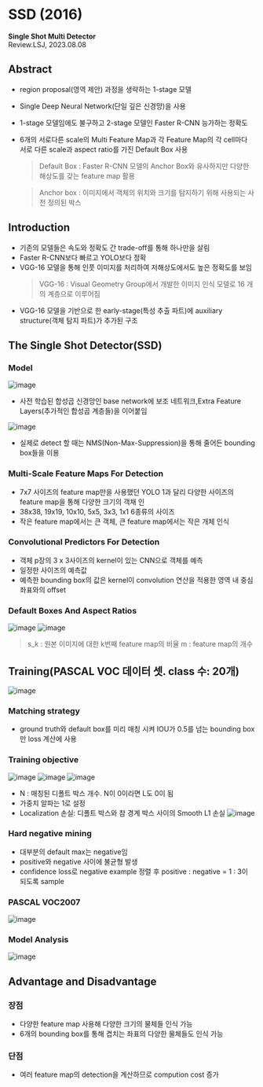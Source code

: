 # SSD (2016)
**Single Shot Multi Detector**   
Review.LSJ, 2023.08.08   
## Abstract   
* region proposal(영역 제안) 과정을 생략하는 1-stage 모델
* Single Deep Neural Network(단일 깊은 신경망)을 사용
* 1-stage 모델임에도 불구하고 2-stage 모델인 Faster R-CNN 능가하는 정확도
* 6개의 서로다른 scale의 Multi Feature Map과 각 Feature Map의 각 cell마다 서로 다른 scale과 aspect ratio를 가진 Default Box 사용   
  > Default Box : Faster R-CNN 모델의 Anchor Box와 유사하지만 다양한 해상도를 갖는 feature map 활용
  
  > Anchor box : 이미지에서 객체의 위치와 크기를 탐지하기 위해 사용되는 사전 정의된 박스

## Introduction   
* 기존의 모델들은 속도와 정확도 간 trade-off를 통해 하나만을 살림
* Faster R-CNN보다 빠르고 YOLO보다 정확
* VGG-16 모델을 통해 인풋 이미지를 처리하여 저해상도에서도 높은 정확도를 보임
  > VGG-16 : Visual Geometry Group에서 개발한 이미지 인식 모델로 16 개의 계층으로 이루어짐
* VGG-16 모델을 기반으로 한 early-stage(특성 추출 파트)에 auxiliary structure(객체 탐지 파트)가 추가된 구조
  
## The Single Shot Detector(SSD)

### Model
![image](https://github.com/sj990710/Thesis_Review/assets/127752372/70e17146-3356-480d-936a-ef4d812c268e)
* 사전 학습된 합성곱 신경망인 base network에 보조 네트워크,Extra Feature Layers(추가적인 합성곱 계층들)을 이어붙임

![image](https://github.com/sj990710/Thesis_Review/assets/127752372/29b14993-ea8e-4f9d-a47e-0dffa3c4b0b3)
* 실제로 detect 할 때는 NMS(Non-Max-Suppression)을 통해 줄어든 bounding box들을 이용
### Multi-Scale Feature Maps For Detection
* 7x7 사이즈의 feature map만을 사용했던 YOLO 1과 달리 다양한 사이즈의 feature map을 통해 다양한 크기의 객채 인
* 38x38, 19x19, 10x10, 5x5, 3x3, 1x1 6종류의 사이즈
* 작은 feature map에서는 큰 객체, 큰 feature map에서는 작은 개체 인식

### Convolutional Predictors For Detection
* 객체 p장의 3 x 3사이즈의 kernel이 있는 CNN으로 객체를 예측
* 일정한 사이즈의 예측값
* 예측한 bounding box의 값은 kernel이 convolution 연산을 적용한 영역 내 중심좌표와의 offset

### Default Boxes And Aspect Ratios  
![image](https://github.com/sj990710/Thesis_Review/assets/127752372/96ddccba-063c-49e7-a15c-c46455c92c76)
![image](https://github.com/sj990710/Thesis_Review/assets/127752372/5d1a76ab-7790-4803-9fc7-22b963a01383)
  > s_k : 원본 이미지에 대한 k번째 feature map의 비율
  > m : feature map의 개수 
## Training(PASCAL VOC 데이터 셋. class 수: 20개)
![image](https://github.com/sj990710/Thesis_Review/assets/127752372/2dc5d624-0f5d-4119-a692-cfcddf382b31)

### Matching strategy
* ground truth와 default box를 미리 매칭 시켜 IOU가 0.5를 넘는 bounding box만 loss 계산에 사용
### Training objective 
![image](https://github.com/sj990710/Thesis_Review/assets/127752372/78bbf2b0-a7eb-4246-98ee-c92d2195c184)
![image](https://github.com/sj990710/Thesis_Review/assets/127752372/1b53adc0-bc60-4b3e-8f9a-30cbddf43ae2)
![image](https://github.com/sj990710/Thesis_Review/assets/127752372/a10b6685-1bdc-4bdb-a1e5-887e501b03cf)
* N : 매칭된 디폴트 박스 개수. N이 0이라면 L도 0이 됨
* 가중치 알파는 1로 설정
* Localization 손실: 디폴트 박스와 참 경계 박스 사이의 Smooth L1 손실
![image](https://github.com/sj990710/Thesis_Review/assets/127752372/f594b759-c926-4248-9bf6-a83a090d8756)

### Hard negative mining 
* 대부분의 default max는 negative임
* positive와 negative 사이에 불균형 발생
* confidence loss로 negative example 정렬 후 positive : negative = 1 : 3이 되도록 sample
### PASCAL VOC2007   
![image](https://github.com/sj990710/Thesis_Review/assets/127752372/aceef5f8-a983-4d3b-8a29-664942de4376)

### Model Analysis   
![image](https://github.com/sj990710/Thesis_Review/assets/127752372/c36531da-3169-47f1-b690-d9b96340fd47)

## Advantage and Disadvantage

### 장점  
* 다양한 feature map 사용해 다양한 크기의 물체들 인식 가능
* 6개의 bounding box를 통해 겹치는 좌표의 다양한 물체들도 인식 가능

### 단점  
* 여러 feature map의 detection을 계산하므로 compution cost 증가
